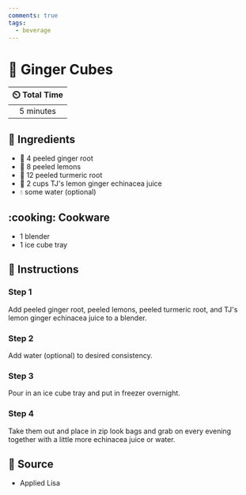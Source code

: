 ```yaml
---
comments: true
tags:
  - beverage
---
```

# :ice_cube: Ginger Cubes

| :timer_clock: Total Time |
|:-----------------------: |
| 5 minutes |

## :salt: Ingredients

- :sweet_potato: 4 peeled ginger root
- :lemon: 8 peeled lemons
- :sweet_potato: 12 peeled turmeric root
- :lemon: 2 cups TJ's lemon ginger echinacea juice
- :droplet: some water (optional)

## :cooking: Cookware

- 1 blender
- 1 ice cube tray

## :pencil: Instructions

### Step 1

Add peeled ginger root, peeled lemons, peeled turmeric root, and TJ's lemon ginger echinacea juice to a blender.

### Step 2

Add water (optional) to desired consistency.

### Step 3

Pour in an ice cube tray and put in freezer overnight.

### Step 4

Take them out and place in zip look bags and grab on every evening together with a little more echinacea juice or water.

## :link: Source

- Applied Lisa
